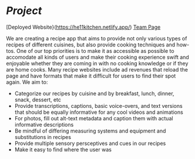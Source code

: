 # *Project* #
[Deployed Website}(https://he11kitchen.netlify.app/)
[Team Page](https://github.com/cse110-fa21-group11/cse110-sp21-group11/blob/main/admin/team.md)

We are creating a recipe app that aims to provide not only various types of recipes of different cuisines, but also provide cooking techniques and how-tos. One of our top priorities is to make it as accessible as possible to accomodate all kinds of users and make their cooking experience swift and enjoyable whether they are coming in with no cooking knowledge or if they are home cooks. Many recipe websites include ad revenues that reload the page and have formats that make it difficult for users to find their spot again. We aim to:

- Categorize our recipes by cuisine and by breakfast, lunch, dinner, snack, dessert, etc
- Provide transcriptions, captions, basic voice-overs, and text versions that should be equally informative for any cool videos and animations
- For photos, fill out alt-text metadata and caption them with actual informative descriptions
- Be mindful of differing measuring systems and equipment and substitutions in recipes
- Provide multiple sensory persceptives and cues in our recipes
- Make it easy to find where the user was

